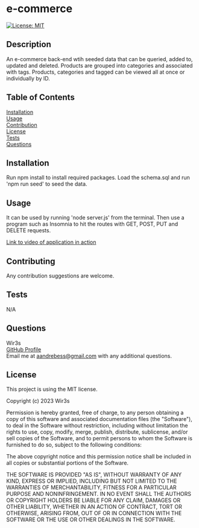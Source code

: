 # e-commerce
 [![License: MIT](https://img.shields.io/badge/License-MIT-yellow.svg)](https://opensource.org/licenses/MIT)

## Description
  An e-commerce back-end wtih seeded data that can be queried, added to, updated and deleted. Products are grouped into categories and associated with tags. Products, categories and tagged can be viewed all at once or individually by ID.

## Table of Contents
  [Installation](#installation)  
  [Usage](#usage)  
  [Contribution](#contribution)  
  [License](#license)  
  [Tests](#tests)  
  [Questions](#questions)

## Installation
  Run npm install to install required packages. Load the schema.sql and run 'npm run seed' to seed the data.

## Usage
  It can be used by running 'node server.js' from the terminal. Then use a program such as Insomnia to hit the routes with GET, POST, PUT and DELETE requests.

  
  [Link to video of application in action](https://drive.google.com/file/d/16Yrvr7YLWggJjO9jdbbyJ92ya90EpepO/view)

## Contributing
  Any contribution suggestions are welcome.

## Tests
 N/A

## Questions
  Wir3s  
  [GitHub Profile](https://github.com/Wir3s)  
  Email me at aandrebess@gmail.com with any additional questions.

## License
  This project is using the MIT license.
  
Copyright (c) 2023 Wir3s

Permission is hereby granted, free of charge, to any person obtaining a copy of this software and associated documentation files (the "Software"), to deal in the Software without restriction, including without limitation the rights to use, copy, modify, merge, publish, distribute, sublicense, and/or sell copies of the Software, and to permit persons to whom the Software is furnished to do so, subject to the following conditions:

The above copyright notice and this permission notice shall be included in all copies or substantial portions of the Software.

THE SOFTWARE IS PROVIDED "AS IS", WITHOUT WARRANTY OF ANY KIND, EXPRESS OR IMPLIED, INCLUDING BUT NOT LIMITED TO THE WARRANTIES OF MERCHANTABILITY, FITNESS FOR A PARTICULAR PURPOSE AND NONINFRINGEMENT. IN NO EVENT SHALL THE AUTHORS OR COPYRIGHT HOLDERS BE LIABLE FOR ANY CLAIM, DAMAGES OR OTHER LIABILITY, WHETHER IN AN ACTION OF CONTRACT, TORT OR OTHERWISE, ARISING FROM, OUT OF OR IN CONNECTION WITH THE SOFTWARE OR THE USE OR OTHER DEALINGS IN THE SOFTWARE.
